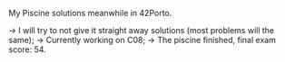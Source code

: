 My Piscine solutions meanwhile in 42Porto.

-> I will try to not give it straight away solutions (most problems will the same);
-> Currently working on C08;
-> The piscine finished, final exam score: 54. 
